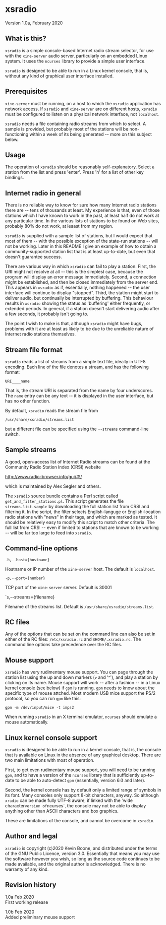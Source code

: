 # xsradio

Version 1.0a, February 2020

## What is this?

`xsradio` is a simple console-based Internet radio stream
selector, for use with the `xine-server` audio server,
particularly on an embedded Linux system. It uses the `ncurses`
library to provide a simple user interface. 

`xsradio` is designed to be able to run in a Linux kernel
console, that is, without any kind of graphical user
interface installed.

## Prerequisites

`xine-server` must be running, on a host to which the `xsradio`
application has network access. If `xsradio` and `xine-server` are
on different hosts, `xsradio` must be configured to listen on 
a physical network interface, not `localhost`.

`xsradio` needs a file containing radio streams from which to
select. A sample is provided, but probably most of the stations
will be non-functioning within a week of its being generated --
more on this subject below.

## Usage

The operation of `xsradio` should be reasonably self-explanatory.
Select a station from the list and press 'enter'. Press 'h'
for a list of other key bindings.
 
## Internet radio in general

There is no reliable way to know for sure how many Internet radio
stations there are -- tens of thousands at least. 
My experience is that, even of those stations which I have
known to work in the past, at least half do not work at any particular
time. In the various lists of stations to be found on Web sites,
probably 80% do not work, at leaast from my region. 

`xsradio` is supplied with a sample list of stations, but I would
expect that most of them -- with the possible exception of the
state-run stations -- will not be working. Later in this README
I give an example of how to obtain a community-supported station
list that is at least up-to-date, but even that doesn't
guarantee success.

There are various way in which `xsradio` can fail to play a station.
First, the URI might not resolve at all -- this is the simplest case,
because the program will display an error message immediately.
Second, a connection might be established, and then be closed
immediately from the server end. This appears in `xsradio` as if,
essentially, nothing happened -- the user interface will continue
to display "stopped". Third, the station might start to deliver
audio, but continually be interrupted by buffering. This 
behaviour results in `xsradio` showing the status as 'buffering'
either frequently, or extended periods. In general, if a 
station doesn't start delivering audio after a few seconds, it 
probably isn't going to.

The point I wish to make is that, although `xsradio` might have
bugs, problems with it are at least as likely to be due to
the unreliable nature of Internet radio stations themselves.

## Stream file format

`xsradio` reads a list of streams from a simple text file, 
ideally in UTF8 encoding. Each line of the file denotes a 
stream, and has the following format:

    URI____name

That is, the stream URI is separated from the name by four underscores.
The `name` entry can be any text -- it is displayed
in the user interface, but has no other function.

By default, `xsradio` reads the stream file from

    /usr/share/xsradio/streams.list 

but a different file can be specified using the `--streams` command-line
switch.

## Sample streams 

A good, open-access list of Internet Radio streams can be found
at the Community Radio Station Index (CRSI) website

http://www.radio-browser.info/gui/#!/

which is maintained by Alex Segler and others. 

The `xsradio` source bundle contains a Perl script called 
`get_and_filter_stations.pl`. This script generates the file
`streams.list.sample` by downloading the full station list from
CRSI and filtering it. In the script, the filter selects
English-languge or English-location radio stations with "news" 
in their tags, and which are marked as tested. It should be relatively
easy to modify this script to match other criteria. The full list
from CRSI -- even if limited to stations that are known to be
working -- will be far too large to feed into `xsradio`. 


## Command-line options 

`-h,--host={hostname}`

Hostname or IP number of the `xine-server` host. The default is `localhost`.

`-p,--port={number}`

TCP port of the `xine-server` server. Default is 30001

`s,--streams={filename}

Filename of the streams list. Default is `/usr/share/xsradio/streams.list`.

## RC files 

Any of the options that can be set on the command line can also be set
in either of the RC files: `/etc/xsradio.rc` and `$HOME/.xsradio.rc`.
The command line options take precedence over the RC files.



## Mouse support

`xsradio` has very rudimentary mouse support. You can page through
the station list using the up and down markers (`v` and '^'), and
play a station by clicking on its name. Mouse support will
work -- after a fashion -- in a Linux kernel console (see below) 
if `gpm` is running. `gpm` needs to know about the specific
type of mouse attched. Most modern USB mice support the PS/2 protocol,
so you can run `gpm` like this:

    gpm -m /dev/input/mice -t imps2

When running `xsradio` in an X terminal emulator, `ncurses` should
emulate a mouse automatically.

## Linux kernel console support

`xsradio` is designed to be able to run in a kernel console,
that is, the console that is available on Linux in the absence
of any graphical desktop. There are two main limitations with
most of operation.

First, to get even rudimentary mouse support, you will
need to be running `gpm`, and to have a version of the
`ncurses` library that is sufficiently up-to-date to be able
to auto-detect `gpm` (essentially, version 6.0 and later).

Second, the kernel console has by default only a limited range
of symbols in its font. Many consoles only support 
8-bit characters, anyway. So although `xradio` can be
made fully UTF-8 aware, if linked with the 'wide character`
version of `ncurses`, the console may not be able to 
display anything other than ASCII characters and box
graphics. 

These are limitations of the console, and cannot be overcome
in `xsradio`.  

## Author and legal

`xsradio` is copyright (c)2020 Kevin Boone, and distributed under the
terms of the GNU Public Licence, version 3.0. Essentially that means
you may use the software however you wish, so long as the source
code continues to be made available, and the original author is
acknowledged. There is no warranty of any kind.

## Revision history

1.0a Feb 2020<br/>
First working release

1.0b Feb 2020<br/>
Added preliminary mouse support

